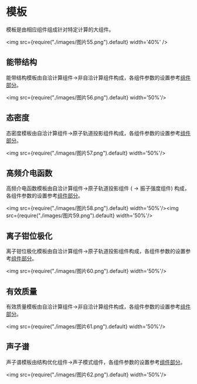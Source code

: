 # 模板

模板是由相应组件组成针对特定计算的大组件。

<img src={require("./images/图片55.png").default} width='40%' />

## 能带结构

能带结构模板由自洽计算组件->非自洽计算组件构成，各组件参数的设置参考[组件部分](./chapter_32)。

<img src={require("./images/图片56.png").default} width='50%'/>

## 态密度

态密度模板由自洽计算组件->原子轨道投影组件构成，各组件参数的设置参考[组件部分](./chapter_32)。

<img src={require("./images/图片57.png").default} width='50%'/>

## 高频介电函数

高频介电函数模板由自洽计算组件->原子轨道投影组件 ( -> 振子强度组件) 构成，各组件参数的设置参考[组件部分](./chapter_32)。

<img src={require("./images/图片58.png").default} width='50%'/><img src={require("./images/图片59.png").default} width='50%'/>

## 离子钳位极化

离子钳位极化模板由自洽计算组件->原子轨道投影组件构成，各组件参数的设置参考[组件部分](./chapter_32)。

<img src={require("./images/图片60.png").default} width='50%'/>

## 有效质量

有效质量模板由自洽计算组件->非自洽计算组件构成，各组件参数的设置参考[组件部分](./chapter_32)。

<img src={require("./images/图片61.png").default} width='50%'/>

## 声子谱

声子谱模板由结构优化组件->声子模式组件，各组件参数的设置参考[组件部分](./chapter_31)。

<img src={require("./images/图片62.png").default} width='50%'/>